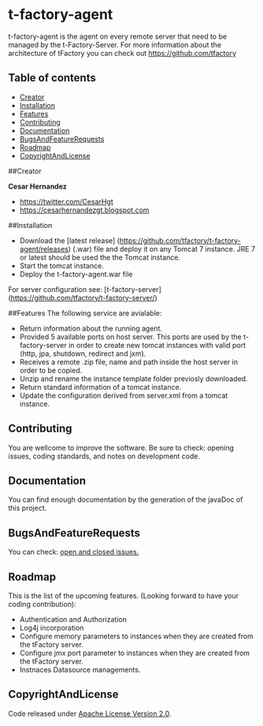 # t-factory-agent

t-factory-agent is the agent on every remote server that need to be managed by the t-Factory-Server.
For more information about the architecture of tFactory you can check out <https://github.com/tfactory>

## Table of contents
* [Creator](#creator)
* [Installation](#installation)
* [Features](#features)
* [Contributing](#contributing)
* [Documentation](#documentation)
* [BugsAndFeatureRequests](#bugsAndFeatureRequests)
* [Roadmap](#roadmap)
* [CopyrightAndLicense](#copyrightAndLicense)


##Creator

**Cesar Hernandez**

* <https://twitter.com/CesarHgt>
* <https://cesarhernandezgt.blogspot.com> 

##Installation
* Download the [latest release] (https://github.com/tfactory/t-factory-agent/releases) (.war) file and deploy it on any Tomcat 7 instance. JRE 7 or latest should be used the the Tomcat instance.
* Start the tomcat instance.
* Deploy the t-factory-agent.war file

For server configuration see: [t-factory-server] (https://github.com/tfactory/t-factory-server/) 

##Features
The following service are avialable:

* Return information about the running agent. 
* Provided 5 available ports on host server. This ports are used by the t-factory-server in order to create new tomcat instances with valid port (http, jpa, shutdown, redirect and jxm). 
* Receives a remote .zip file, name and path inside the host server in order to be copied.
* Unzip and rename the instance template folder previosly downloaded.
* Return standard information of a tomcat instance.
* Update the configuration derived from server.xml from a tomcat instance.


## Contributing
You are wellcome to improve the software. Be sure to check: opening issues, coding standards, and notes on development code.

## Documentation
You can find enough documentation by the generation of the javaDoc of this project.

## BugsAndFeatureRequests
You can check: [open and closed issues.](https://github.com/tfactory/t-factory-agent/issues/new)

## Roadmap
This is the list of the upcoming features. (Looking forward to have your coding contribution):
* Authentication and Authorization 
* Log4j incorporation
* Configure memory parameters to instances when they are created from the tFactory server.
* Configure jmx port parameter to instances when they are created from the tFactory server.
* Instnaces Datasource managements.


## CopyrightAndLicense
Code released under [Apache License Version 2.0](http://www.apache.org/licenses/LICENSE-2.0).


